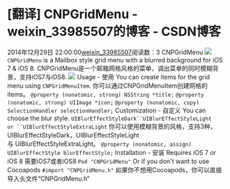 # [翻译] CNPGridMenu - weixin_33985507的博客 - CSDN博客
2014年12月29日 22:00:00[weixin_33985507](https://me.csdn.net/weixin_33985507)阅读数：3
CNPGridMenu
![](https://images0.cnblogs.com/blog/607542/201412/290924310286388.gif)
`CNPGridMenu` is a Mailbox style grid menu with a blurred background for iOS 7 & iOS 8.
CNPGridMenu是一个邮箱网格风格的菜单，调出菜单的同时模糊背景，支持iOS7与iOS8.
![](https://images0.cnblogs.com/blog/607542/201412/290925008416981.gif)
Usage - 使用
You can create items for the grid menu using `CNPGridMenuItem`.
你可以通过CNPGridMenuItem创建网格的items。
`@property (nonatomic, strong) NSString *title;`
`@property (nonatomic, strong) UIImage *icon;`
`@property (nonatomic, copy) SelectionHandler selectionHandler;`
[](https://github.com/carsonperrotti/CNPGridMenu#customization)Customization - 自定义
You can choose the blur style. `UIBlurEffectStyleDark``UIBlurEffectStyleLight or ``UIBlurEffectStyleExtraLight`
你可以使用模糊背景的风格，支持3种，UIBlurEffectStyleDark，UIBlurEffectStyleLight 与 UIBlurEffectStyleExtraLight。
`@property (nonatomic, assign) UIBlurEffectStyle blurEffectStyle;`
[](https://github.com/carsonperrotti/CNPGridMenu#installation)Installation - 安装
Requires iOS 7 or iOS 8
需要iOS7或者iOS8
`Pod "CNPGridMenu"`
Or if you don't want to use Cocoapods `#import "CNPGridMenu.h"`
如果你不想用Cocoapods，你可以直接导入头文件“CNPGridMenu.h”
